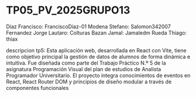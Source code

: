 # TP05_PV_2025GRUPO13
Diaz Francisco: FranciscoDiaz-01
Modena Stefano: Salomon342007
Fernandez Jorge Lautaro: Colturas
Bazan Jamal: Jamaledm
Rueda Thiago: thiax

descripcion tp5:
Esta aplicación web, desarrollada en React con Vite, tiene como objetivo principal la gestión de datos de alumnos de forma dinámica e intuitiva. Fue diseñada como parte del Trabajo Práctico N.º 5 de la asignatura Programación Visual del plan de estudios de Analista Programador Universitario. El proyecto integra conocimientos de eventos en React, React Router DOM y principios de diseño modular a través de componentes funcionales
